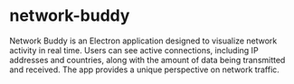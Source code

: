 # network-buddy
Network Buddy is an Electron application designed to visualize network activity in real time. Users can see active connections, including IP addresses and countries, along with the amount of data being transmitted and received. The app provides a unique perspective on network traffic.
